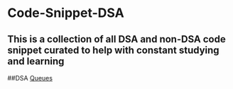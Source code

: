 # Code-Snippet-DSA

## This is a collection of all DSA and non-DSA code snippet curated to help with constant studying and learning

##DSA
[Queues]()
